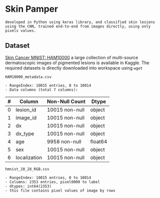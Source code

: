 # Skin Pamper
    developed in Python using keras library, and classified skin lesions using the CNN, trained end-to-end from images directly, using only pixels values. 

## Dataset
[Skin Cancer MNIST: HAM10000](https://www.kaggle.com/datasets/kmader/skin-cancer-mnist-ham10000?select=HAM10000_images_part_2) a large collection of multi-source dermatoscopic images of pigmented lesions is available in Kaggle. The  required datasets is directly downloaded into workspace using `wget`

`HAM10000_metadata.csv`

    - RangeIndex: 10015 entries, 0 to 10014
    - Data columns (total 7 columns):

| # |   Column     |   Non-Null Count|  Dtype    |
|---|--------------|--------------   |  -----    |
| 0 | lesion_id    | 10015 non-null  |  object   |
| 1 | image_id     | 10015 non-null  |  object   |
| 2 | dx           | 10015 non-null  |  object   |
| 3 | dx_type      | 10015 non-null  |  object   |
| 4 | age          | 9958 non-null   |  float64  |
| 5 | sex          | 10015 non-null  |  object   |
| 6 | localization | 10015 non-null  |  object   |

`hmnist_28_28_RGB.csv`

    - RangeIndex: 10015 entries, 0 to 10014
    - Columns: 2353 entries, pixel0000 to label
    - dtypes: int64(2353)
    - this file contains pixel values of image by rows
